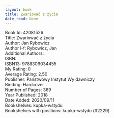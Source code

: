 ```yaml
---
layout: book
title: Zwariować z życia
date_read: None
---
```


Book Id: 42081526<br />
Title: Zwariować z życia<br />
Author: Jan Rybowicz<br />
Author l-f: Rybowicz, Jan<br />
Additional Authors: <br />
ISBN: <br />
ISBN13: 9788306034455<br />
My Rating: 0<br />
Average Rating: 2.50<br />
Publisher: Państwowy Instytut Wy  dawniczy<br />
Binding: Hardcover<br />
Number of Pages: 369<br />
Year Published: 2018<br />
Date Added: 2020/09/11<br />
Bookshelves: kupka-wstydu<br />
Bookshelves with positions: kupka-wstydu (#2229)<br />

